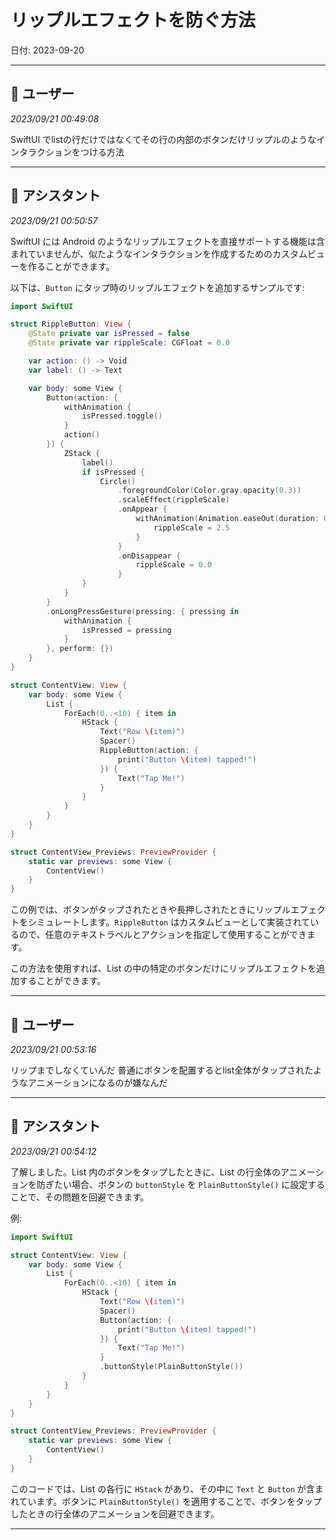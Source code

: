 # リップルエフェクトを防ぐ方法

日付: 2023-09-20

---

## 👤 ユーザー
*2023/09/21 00:49:08*

SwiftUI でlistの行だけではなくてその行の内部のボタンだけリップルのようなインタラクションをつける方法

---

## 🤖 アシスタント
*2023/09/21 00:50:57*

SwiftUI には Android のようなリップルエフェクトを直接サポートする機能は含まれていませんが、似たようなインタラクションを作成するためのカスタムビューを作ることができます。

以下は、`Button` にタップ時のリップルエフェクトを追加するサンプルです:

```swift
import SwiftUI

struct RippleButton: View {
    @State private var isPressed = false
    @State private var rippleScale: CGFloat = 0.0

    var action: () -> Void
    var label: () -> Text

    var body: some View {
        Button(action: {
            withAnimation {
                isPressed.toggle()
            }
            action()
        }) {
            ZStack {
                label()
                if isPressed {
                    Circle()
                        .foregroundColor(Color.gray.opacity(0.3))
                        .scaleEffect(rippleScale)
                        .onAppear {
                            withAnimation(Animation.easeOut(duration: 0.3)) {
                                rippleScale = 2.5
                            }
                        }
                        .onDisappear {
                            rippleScale = 0.0
                        }
                }
            }
        }
        .onLongPressGesture(pressing: { pressing in
            withAnimation {
                isPressed = pressing
            }
        }, perform: {})
    }
}

struct ContentView: View {
    var body: some View {
        List {
            ForEach(0..<10) { item in
                HStack {
                    Text("Row \(item)")
                    Spacer()
                    RippleButton(action: {
                        print("Button \(item) tapped!")
                    }) {
                        Text("Tap Me!")
                    }
                }
            }
        }
    }
}

struct ContentView_Previews: PreviewProvider {
    static var previews: some View {
        ContentView()
    }
}
```

この例では、ボタンがタップされたときや長押しされたときにリップルエフェクトをシミュレートします。`RippleButton` はカスタムビューとして実装されているので、任意のテキストラベルとアクションを指定して使用することができます。

この方法を使用すれば、List の中の特定のボタンだけにリップルエフェクトを追加することができます。

---

## 👤 ユーザー
*2023/09/21 00:53:16*

リップまでしなくていんだ
普通にボタンを配置するとlist全体がタップされたようなアニメーションになるのが嫌なんだ

---

## 🤖 アシスタント
*2023/09/21 00:54:12*

了解しました。List 内のボタンをタップしたときに、List の行全体のアニメーションを防ぎたい場合、ボタンの `buttonStyle` を `PlainButtonStyle()` に設定することで、その問題を回避できます。

例:

```swift
import SwiftUI

struct ContentView: View {
    var body: some View {
        List {
            ForEach(0..<10) { item in
                HStack {
                    Text("Row \(item)")
                    Spacer()
                    Button(action: {
                        print("Button \(item) tapped!")
                    }) {
                        Text("Tap Me!")
                    }
                    .buttonStyle(PlainButtonStyle())
                }
            }
        }
    }
}

struct ContentView_Previews: PreviewProvider {
    static var previews: some View {
        ContentView()
    }
}
```

このコードでは、List の各行に `HStack` があり、その中に `Text` と `Button` が含まれています。ボタンに `PlainButtonStyle()` を適用することで、ボタンをタップしたときの行全体のアニメーションを回避できます。

---
